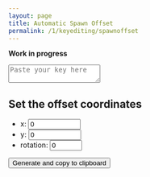 ```yaml
---
layout: page
title: Automatic Spawn Offset
permalink: /1/keyediting/spawnoffset
---
```


**Work in progress**

<textarea placeholder="Paste your key here" class="center" id="main-textarea">
</textarea>

## Set the offset coordinates
* x: <input type="number" min="-1000000" max="1000000" value="0" id="x">
* y: <input type="number" min="-1000000" max="1000000" value="0" id="y">
* rotation: <input type="number" min="0" max="355" value="0" id="r"> <i id="rotation-indicator" class="fa-solid fa-arrow-up"></i>

<button class="center" id="btn">Generate and copy to clipboard</button>